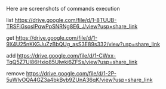 Here are screenshots of commands execution

list  https://drive.google.com/file/d/1-8TUUB-TRSFiGsosIPqwPpSNRNg8E6_J/view?usp=share_link

get  https://drive.google.com/file/d/1-9X4U25nKKGJuZzBbQUg_asS3E89s332/view?usp=share_link

add  https://drive.google.com/file/d/1-CWxx-TqQ5Z7Ul86Hxio85Ulwki6ZFSs/view?usp=share_link

remove  https://drive.google.com/file/d/1-2P-5uWlyOQA4GZ3a4bkByb9ZUnA36qK/view?usp=share_link